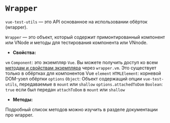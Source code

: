 # `Wrapper`

`vue-test-utils` — это API основанное на использовании обёрток (wrapper).

`Wrapper` — это объект, который содержит примонтированный компонент или VNode и методы для тестирования компонента или VNnode.

- **Свойства:**

`vm` `Component`: это экземпляр `Vue`. Вы можете получить доступ ко всем [методам и свойствам экземпляра](https://ru.vuejs.org/v2/api/index.html#Опции-—-данные) через `wrapper.vm`. Это существует только в обёртках для компонентов Vue
`element` `HTMLElement`: корневой DOM-узел обёртки
`options` `Object`: Объект содержащий опции `vue-test-utils`, передаваемые в `mount` или `shallow`
`options.attachedToDom` `Boolean`: `true` если был передан `attachToDom` в `mount` или `shallow`

- **Методы:**

Подробный список методов можно изучить в разделе документации про wrapper.
